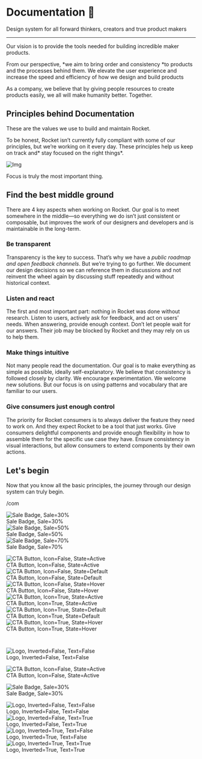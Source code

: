 
# Documentation 🚀

Design system for all forward thinkers, creators and true product makers

---

Our vision is to provide the tools needed for building incredible maker products.

From our perspective, *we aim to bring order and consistency *to products and the processes behind them. We elevate the user experience and increase the speed and efficiency of how we design and build products

As a company, we believe that by giving people resources to create products easily, we all will make humanity better. Together.

## Principles behind Documentation

These are the values we use to build and maintain Rocket.

To be honest, Rocket isn’t currently fully compliant with some of our principles, but we’re working on it every day. These principles help us keep on track and* stay focused on the right things*.

![Img](https://studio-assets.supernova.io/design-systems/14533/9289758a-6300-472a-bbc6-a57098081abf.jpeg)

Focus is truly the most important thing.

## Find the best middle ground

There are 4 key aspects when working on Rocket. Our goal is to meet somewhere in the middle—so everything we do isn’t just consistent or composable, but improves the work of our designers and developers and is maintainable in the long-term.

### Be transparent

Transparency is the key to success. That’s why we have a *public roadmap and open feedback channels*. But we’re trying to go further. We document our design decisions so we can reference them in discussions and not reinvent the wheel again by discussing stuff repeatedly and without historical context.

### Listen and react

The first and most important part: nothing in Rocket was done without research. Listen to users, actively ask for feedback, and act on users’ needs. When answering, provide enough context. Don’t let people wait for our answers. Their job may be blocked by Rocket and they may rely on us to help them.

### Make things intuitive

Not many people read the documentation. Our goal is to make everything as simple as possible, ideally self-explanatory. We believe that consistency is followed closely by clarity. We encourage experimentation. We welcome new solutions. But our focus is on using patterns and vocabulary that are familiar to our users.

### Give consumers just enough control

The priority for Rocket consumers is to always deliver the feature they need to work on. And they expect Rocket to be a tool that just works. Give consumers delightful components and provide enough flexibility in how to assemble them for the specific use case they have. Ensure consistency in visual interactions, but allow consumers to extend components by their own actions.

## Let's begin

Now that you know all the basic principles, the journey through our design system can truly begin.

/com

  
![Sale Badge, Sale=30%](https://studio-assets.supernova.io/design-systems/14533/43df6118-2427-49e0-9936-253b88ba9e93.png)  
Sale Badge, Sale=30%  
![Sale Badge, Sale=50%](https://studio-assets.supernova.io/design-systems/14533/e06c47aa-e48f-454d-b83d-05a3f5f4c9ab.png)  
Sale Badge, Sale=50%  
![Sale Badge, Sale=70%](https://studio-assets.supernova.io/design-systems/14533/22e78eae-9c22-4e18-9088-1b3642edfb3e.png)  
Sale Badge, Sale=70%  


  
![CTA Button, Icon=False, State=Active](https://studio-assets.supernova.io/design-systems/14533/b6f18114-3882-48e4-b10d-660e1f80afe0.png)  
CTA Button, Icon=False, State=Active  
![CTA Button, Icon=False, State=Default](https://studio-assets.supernova.io/design-systems/14533/d75b1cc7-8d17-4726-9865-d18c976a6b10.png)  
CTA Button, Icon=False, State=Default  
![CTA Button, Icon=False, State=Hover](https://studio-assets.supernova.io/design-systems/14533/5708ddcd-b988-4a7d-b7e4-9de901fba68a.png)  
CTA Button, Icon=False, State=Hover  
![CTA Button, Icon=True, State=Active](https://studio-assets.supernova.io/design-systems/14533/6fc16f2d-7b73-447c-9a17-c22dd9ecd955.png)  
CTA Button, Icon=True, State=Active  
![CTA Button, Icon=True, State=Default](https://studio-assets.supernova.io/design-systems/14533/cc3888e6-e85d-4d46-a851-7c0cfe1aea50.png)  
CTA Button, Icon=True, State=Default  
![CTA Button, Icon=True, State=Hover](https://studio-assets.supernova.io/design-systems/14533/46177291-c1ce-4d9e-aa18-72d8269c9dcd.png)  
CTA Button, Icon=True, State=Hover  


```javascript  
  
```

  
![Logo, Inverted=False, Text=False](https://studio-assets.supernova.io/design-systems/14533/a6b661dd-7583-4c06-a905-5043d3d1cfd1.png)  
Logo, Inverted=False, Text=False  


  
  


  
![CTA Button, Icon=False, State=Active](https://studio-assets.supernova.io/design-systems/14533/b6f18114-3882-48e4-b10d-660e1f80afe0.png)  
CTA Button, Icon=False, State=Active  


  
![Sale Badge, Sale=30%](https://studio-assets.supernova.io/design-systems/14533/43df6118-2427-49e0-9936-253b88ba9e93.png)  
Sale Badge, Sale=30%  


  
![Logo, Inverted=False, Text=False](https://studio-assets.supernova.io/design-systems/14533/a6b661dd-7583-4c06-a905-5043d3d1cfd1.png)  
Logo, Inverted=False, Text=False  
![Logo, Inverted=False, Text=True](https://studio-assets.supernova.io/design-systems/14533/7342e2a9-bba5-4a73-bdf8-e39746900125.png)  
Logo, Inverted=False, Text=True  
![Logo, Inverted=True, Text=False](https://studio-assets.supernova.io/design-systems/14533/8f5e1774-7a98-494f-906a-7f7e61440eb7.png)  
Logo, Inverted=True, Text=False  
![Logo, Inverted=True, Text=True](https://studio-assets.supernova.io/design-systems/14533/14beab0c-5a33-44d2-802c-c3f3bbb07e77.png)  
Logo, Inverted=True, Text=True  
